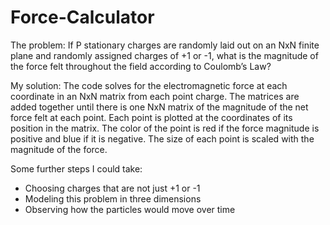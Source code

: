 # Force-Calculator
The problem: If P stationary charges are randomly laid out on an NxN finite plane and randomly assigned charges of +1 or -1, what is the magnitude of the force felt throughout the field according to Coulomb’s Law?

My solution: The code solves for the electromagnetic force at each coordinate in an NxN matrix from each point charge. The matrices are added together until there is one NxN matrix of the magnitude of the net force felt at each point. Each point is plotted at the coordinates of its position in the matrix. The color of the point is red if the force magnitude is positive and blue if it is negative. The size of each point is scaled with the magnitude of the force.

Some further steps I could take:
 - Choosing charges that are not just +1 or -1
 - Modeling this problem in three dimensions
 - Observing how the particles would move over time
